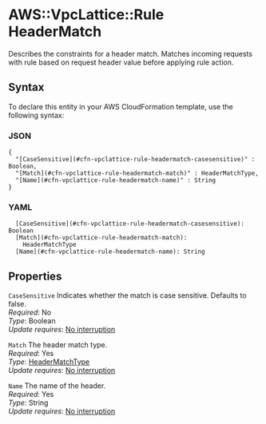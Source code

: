 # AWS::VpcLattice::Rule HeaderMatch<a name="aws-properties-vpclattice-rule-headermatch"></a>

Describes the constraints for a header match\. Matches incoming requests with rule based on request header value before applying rule action\.

## Syntax<a name="aws-properties-vpclattice-rule-headermatch-syntax"></a>

To declare this entity in your AWS CloudFormation template, use the following syntax:

### JSON<a name="aws-properties-vpclattice-rule-headermatch-syntax.json"></a>

```
{
  "[CaseSensitive](#cfn-vpclattice-rule-headermatch-casesensitive)" : Boolean,
  "[Match](#cfn-vpclattice-rule-headermatch-match)" : HeaderMatchType,
  "[Name](#cfn-vpclattice-rule-headermatch-name)" : String
}
```

### YAML<a name="aws-properties-vpclattice-rule-headermatch-syntax.yaml"></a>

```
  [CaseSensitive](#cfn-vpclattice-rule-headermatch-casesensitive): Boolean
  [Match](#cfn-vpclattice-rule-headermatch-match):
    HeaderMatchType
  [Name](#cfn-vpclattice-rule-headermatch-name): String
```

## Properties<a name="aws-properties-vpclattice-rule-headermatch-properties"></a>

`CaseSensitive` <a name="cfn-vpclattice-rule-headermatch-casesensitive"></a>
Indicates whether the match is case sensitive\. Defaults to false\.  
_Required_: No  
_Type_: Boolean  
_Update requires_: [No interruption](https://docs.aws.amazon.com/AWSCloudFormation/latest/UserGuide/using-cfn-updating-stacks-update-behaviors.html#update-no-interrupt)

`Match` <a name="cfn-vpclattice-rule-headermatch-match"></a>
The header match type\.  
_Required_: Yes  
_Type_: [HeaderMatchType](aws-properties-vpclattice-rule-headermatchtype.md)  
_Update requires_: [No interruption](https://docs.aws.amazon.com/AWSCloudFormation/latest/UserGuide/using-cfn-updating-stacks-update-behaviors.html#update-no-interrupt)

`Name` <a name="cfn-vpclattice-rule-headermatch-name"></a>
The name of the header\.  
_Required_: Yes  
_Type_: String  
_Update requires_: [No interruption](https://docs.aws.amazon.com/AWSCloudFormation/latest/UserGuide/using-cfn-updating-stacks-update-behaviors.html#update-no-interrupt)
